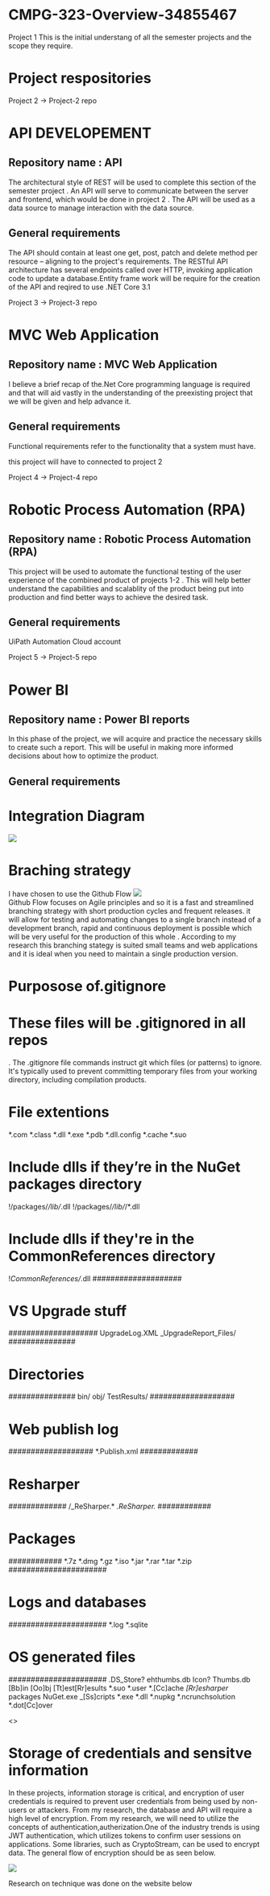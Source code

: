 # CMPG-323-Overview-34855467
Project 1
This is the initial understang of all the semester projects and the scope they require. 
# Project respositories
Project 2 -> Project-2 repo
    <h1>API DEVELOPEMENT</h1>
    <h2>Repository name : API</h2>
    <p>The architectural style of REST will be used to complete this section of the semester project . An API will serve to communicate between the server and frontend, which would be done in project 2 . The API will be used as a data source to manage interaction with the data source.</p>
    <h2>General requirements</h2>
    <p>The API should contain at least one get, post, patch and delete method per
resource – aligning to the project's requirements. The RESTful API architecture has several
endpoints called over HTTP, invoking application code to update a database.Entity frame work will be require for the creation of the API and reqired to use  .NET Core 3.1 </p>
Project 3 -> Project-3 repo
    <h1>MVC Web Application</h1>
    <h2>Repository name : MVC Web Application</h2>
    <p>I believe a brief recap of the.Net Core programming language is required and that will aid vastly in the understanding of the preexisting project that we will be given and help advance it. </p>
    <h2>General requirements</h2>
    <p>Functional requirements refer to the functionality that a system must have.  </p>

this project will have to connected to project 2 

Project 4 -> Project-4 repo
<h1>Robotic Process Automation (RPA)</h1>
    <h2>Repository name : Robotic Process Automation (RPA)</h2>
    <p>This project will be used to automate the functional testing of the user experience of the combined product of projects 1-2 . This will help better understand the capabilities and scalablity of the product being put into production and find better ways to achieve the desired task.</p>
    <h2>General requirements</h2>
    <p>
    UiPath Automation Cloud account
     </p>
Project 5 -> Project-5 repo
<h1>Power BI</h1>
    <h2>Repository name : Power BI reports </h2>
    <p>In this phase of the project, we will acquire and practice the necessary skills to create such a report. This will be useful in making more informed decisions about how to optimize the product.</p>
    <h2>General requirements</h2>
   
# Integration Diagram
<img src = "/diagram.jpg"></img>


# Braching strategy
I have chosen to use the Github Flow 
<img src = "/github-flow-branching-model.jpeg"></img>
<br>
Github Flow focuses on Agile principles and so it is a fast and streamlined branching strategy with short production cycles and frequent releases. 
it will allow for  testing and automating changes to a single branch instead of a development branch, rapid and continuous deployment is possible which will be very useful for the production of this whole . According to my research this branching stategy is suited small teams and web applications and it is ideal when you need to maintain a single production version.

# Purposose of.gitignore
<h1> These files will be .gitignored in all repos</h1>
<p>. The .gitignore file commands instruct git which files (or patterns) to ignore. It's typically used to prevent committing temporary files from your working directory, including compilation products.</p>

# File extentions
*.com
*.class
*.dll
*.exe
*.pdb
*.dll.config
*.cache
*.suo
# Include dlls if they’re in the NuGet packages directory
!/packages/*/lib/*.dll
!/packages/*/lib/*/*.dll
# Include dlls if they're in the CommonReferences directory
!*CommonReferences/*.dll
####################
# VS Upgrade stuff #
####################
UpgradeLog.XML
_UpgradeReport_Files/
###############
# Directories #
###############
bin/
obj/
TestResults/
###################
# Web publish log #
###################
*.Publish.xml
#############
# Resharper #
#############
/_ReSharper.*
*.ReSharper.*
############
# Packages #
############
*.7z
*.dmg
*.gz
*.iso
*.jar
*.rar
*.tar
*.zip
######################
# Logs and databases #
######################
*.log
*.sqlite
# OS generated files #
######################
.DS_Store?
ehthumbs.db
Icon?
Thumbs.db
[Bb]in
[Oo]bj
[Tt]est[Rr]esults
*.suo
*.user
*.[Cc]ache
*[Rr]esharper*
packages
NuGet.exe
_[Ss]cripts
*.exe
*.dll
*.nupkg
*.ncrunchsolution
*.dot[Cc]over
<p><link rel="stylesheet" href="https://gist.github.com/indyfromoz/4109296"></p>
<>

# Storage of credentials and sensitve information
<p>In these projects, information storage is critical, and encryption of user credentials is required to prevent user credentials from being used by non-users or attackers. From my research, the database and API will require a high level of encryption. From my research, we will need to utilize the concepts of authentication,autherization.One of the industry trends is using JWT authentication, which utilizes tokens to confirm user sessions on applications. Some libraries, such as CryptoStream, can be used to encrypt data. The general flow of encryption should be as seen below.</p>
<img src = "/secure data.png" ></img>
<p>Research on technique was done on the website below</p>
<link  href ="https://tudip.com/blog-post/how-to-securely-transfer-web-api-data-in-asp-net-core/">
